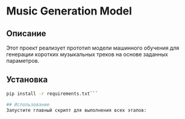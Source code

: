 # Music Generation Model

## Описание
Этот проект реализует прототип модели машинного обучения для генерации коротких музыкальных треков на основе заданных параметров.

## Установка
```bash
pip install -r requirements.txt```

## Использование
Запустите главный скрипт для выполнения всех этапов:




